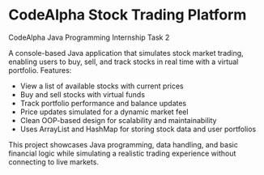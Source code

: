 # CodeAlpha Stock Trading Platform
CodeAlpha Java Programming Internship Task 2

A console-based Java application that simulates stock market trading, enabling users to buy, sell, and track stocks in real time with a virtual portfolio.
Features:
 - View a list of available stocks with current prices
 - Buy and sell stocks with virtual funds
 - Track portfolio performance and balance updates
 - Price updates simulated for a dynamic market feel
 - Clean OOP-based design for scalability and maintainability
 - Uses ArrayList and HashMap for storing stock data and user portfolios

This project showcases Java programming, data handling, and basic financial logic while simulating a realistic trading experience without connecting to live markets.
